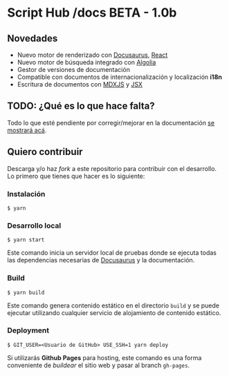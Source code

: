 # Script Hub /docs BETA - 1.0b


## Novedades

* Nuevo motor de renderizado con [Docusaurus](https://v2.docusaurus.io/), [React](https://es.reactjs.org/)
* Nuevo motor de búsqueda integrado con [Algolia](https://www.algolia.com/)
* Gestor de versiones de documentación 
* Compatible con documentos de internacionalización y localización **i18n**
* Escritura de documentos con [MDXJS](https://mdxjs.com/) y [JSX](https://es.reactjs.org/docs/introducing-jsx.html)

## TODO: ¿Qué es lo que hace falta?

Todo lo que esté pendiente por corregir/mejorar en la documentación [se mostrará acá](https://github.com/scripthubteam/scripthubdocs/issues).

## Quiero contribuir

Descarga y/o haz *fork* a este repositorio para contribuir con el desarrollo. Lo primero que tienes que hacer es lo siguiente:

### Instalación

```
$ yarn
```

### Desarrollo local

```
$ yarn start
```

Este comando inicia un servidor local de pruebas donde se ejecuta todas las dependencias necesarias de [Docusaurus](https://v2.docusaurus.io/) y la documentación.

### Build

```
$ yarn build
```

Este comando genera contenido estático en el directorio `build` y se puede ejecutar utilizando cualquier servicio de alojamiento de contenido estático.

### Deployment

```
$ GIT_USER=<Usuario de GitHub> USE_SSH=1 yarn deploy
```

Si utilizarás **Github Pages** para hosting, este comando es una forma conveniente de *buildear* el sitio web y pasar al branch `gh-pages`.
